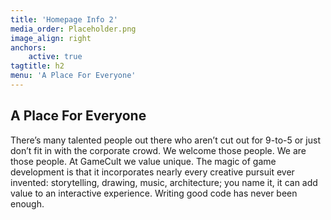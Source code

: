 ```yaml
---
title: 'Homepage Info 2'
media_order: Placeholder.png
image_align: right
anchors:
    active: true
tagtitle: h2
menu: 'A Place For Everyone'
---
```


## **A Place For Everyone**

There’s many talented people out there who aren’t cut out for 9-to-5 or just don’t fit in with the corporate crowd. We welcome those people. We are those people. At GameCult we value unique. 
The magic of game development is that it incorporates nearly every creative pursuit ever invented: storytelling, drawing, music, architecture; you name it, it can add value to an interactive experience. Writing good code has never been enough. 